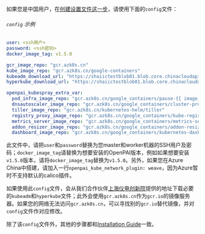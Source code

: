 如果您是中国用户，在[创建设置文件这一步](./installation-guide.md#create-configurations)，请使用下面的`config`文件：

###### `config` 示例

```yaml
user: <ssh用户>
password: <ssh密码>
docker_image_tag: v1.5.0

gcr_image_repo: "gcr.azk8s.cn"
kube_image_repo: "gcr.azk8s.cn/google-containers"
kubeadm_download_url: "https://shaiictestblob01.blob.core.chinacloudapi.cn/share-all/kubeadm"
hyperkube_download_url: "https://shaiictestblob01.blob.core.chinacloudapi.cn/share-all/hyperkube"

openpai_kubespray_extra_var:
  pod_infra_image_repo: "gcr.azk8s.cn/google_containers/pause-{{ image_arch }}"
  dnsautoscaler_image_repo: "gcr.azk8s.cn/google_containers/cluster-proportional-autoscaler-{{ image_arch }}"
  tiller_image_repo: "gcr.azk8s.cn/kubernetes-helm/tiller"
  registry_proxy_image_repo: "gcr.azk8s.cn/google_containers/kube-registry-proxy"
  metrics_server_image_repo: "gcr.azk8s.cn/google_containers/metrics-server-amd64"
  addon_resizer_image_repo: "gcr.azk8s.cn/google_containers/addon-resizer"
  dashboard_image_repo: "gcr.azk8s.cn/google_containers/kubernetes-dashboard-{{ image_arch }}"
```

此文件中，请把`user`和`password`替换为您master和worker机器的SSH用户及密码；`docker_image_tag`请替换为想要安装的OpenPAI版本，例如如果想要安装`v1.5.0`版本，请将`docker_image_tag`替换为`v1.5.0`。另外，如果您在Azure China中搭建，请加入一行`openpai_kube_network_plugin: weave`，因为Azure暂时不支持默认的calico插件。

如果使用此`config`文件，会从我们合作伙伴[上海仪电创新院](https://www.shaiic.com/)提供的地址下载必要的`kubeadm`和`hyperkube`文件；此外会使用`gcr.azk8s.cn`作为`gcr.io`的镜像服务器。如果您的网络无法访问`gcr.azk8s.cn`，可以寻找别的`gcr.io`替代镜像，并对`config`文件作对应修改。

除了该`config`文件外，其他的步骤都和[Installation Guide](./installation-guide.md)一致。
